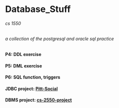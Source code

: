 # Database_Stuff
###### cs 1550
###### a collection of the postgresql and oracle sql practice

#### P4: DDL exercise
#### P5: DML exercise
#### P6: SQL function, triggers 
#### JDBC project: [Pitt-Social](https://github.com/ShiboXing/Pitt-Social)
#### DBMS project: [cs-2550-project](https://github.com/Rahi374/cs-2550-project)
